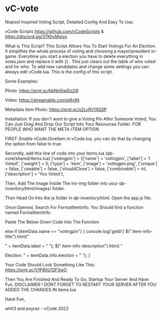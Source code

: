 # vC-vote
Nopixel Inspired Voting Script, Detailed Config And Easy To Use. 

vCode Scripts https://github.com/vCodeScripts & https://discord.gg/37KhvMstyx

What is This Script? This Script Allows You To Start Votings For An Election. It simplifies the whole process of voting and choosing a mayor/president in-game. Everytime you start a election you have to delete everything in votes.json and replace it with {} . This just clears out the table of who voted and for who. To add new candidates and change some settings you can always edit vCode.lua. This is the config of this script.

Some Examples:

Photo: https://prnt.sc/bkNn0jwDz2i9

Video: https://streamable.com/e8y9jt

Metadata Item Photo: https://prnt.sc/s2LvRV1XQ5P

Installation: If you don't want to give a Voting Pin After Someone Voted, You Can Just Drag And Drop Our Script Into Your Resources Folder.
FOR PEOPLE WHO WANT THE META-ITEM OPTION

FIRST: Enable vCode.GiveItem in vCode.lua, you can do that by changing the option from false to true.

Secondly, add this line of code into your items.lua (qb-core/shared/items.lua) ['votingpin'] = {['name'] = 'votingpin', ['label'] = 'I Voted!', ['weight'] = 0, ['type'] = 'item', ['image'] = 'votingpin.png', ['unique'] = false, ['useable'] = false, ['shouldClose'] = false, ['combinable'] = nil, ['description'] = 'You Voted'},

Then, Add The Image Inside The inv-img folder into your qb-inventory/html/images/ folder.

Then Head On Into the js folder in qb-inventory/html. Open the app.js file.

Once Opened, Search For FormatItemInfo. You Should find a function named FormatItemInfo.

Paste The Below Given Code Into The Function

else if (itemData.name == "votingpin") { console.log('geldi') $(".item-info-title").html("

" + itemData.label + "
"); $(".item-info-description").html( "

Election: " + itemData.info.election + "
"); }

Your Code Should Look Something Like This: https://prnt.sc/V1P80U12F3wO

Then You Are Finished And Ready To Go, Startup Your Server And Have Fun.
DISCLAIMER ! DONT FORGET TO RESTART YOUR SERVER AFTER YOU ADDED THE CHANGES IN items.lua

Have Fun,

whit3 and poyraz - vCode 2022
